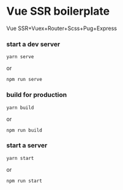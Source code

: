 # Vue SSR boilerplate
Vue SSR+Vuex+Router+Scss+Pug+Express

### start a dev server
```
yarn serve
```
or
```
npm run serve
```

### build for production
```
yarn build
```
or
```
npm run build
```

### start a server
```
yarn start
```
or
```
npm run start
```

